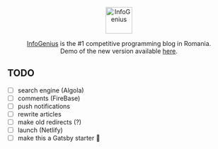 <p align="center">
  <img
    src="https://infogenius.ro/wp-content/uploads/2020/06/infogenius-logo-black.svg"
    alt="InfoGenius"
    height="60"
  />
</p>

<p align="center">
  <a href="https://infogenius.ro">InfoGenius</a> is the #1 competitive programming blog in Romania.
  <br />
  Demo of the new version available <a href="https://nervous-kalam-d2cf8e.netlify.app/">here</a>.
</p>

## TODO

- [ ] search engine (Algola)
- [ ] comments (FireBase)
- [ ] push notifications
- [ ] rewrite articles
- [ ] make old redirects (?)
- [ ] launch (Netlify)
- [ ] make this a Gatsby starter :zany_face:
